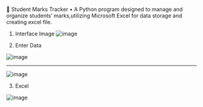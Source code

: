 📝 Student Marks Tracker
• A Python program designed to manage and organize students’ marks,utilizing Microsoft Excel for data storage and creating excel file.
1. Interface Image
![image](https://github.com/DataMiiner/student_mark_tracker/assets/149947298/36e30f48-6c7f-4ba4-9eb6-cecd6d74ff8a)

2. Enter Data

![image](https://github.com/DataMiiner/student_mark_tracker/assets/149947298/e25f7832-79c1-4db4-b468-0fda18543363)

----------------------------------------------------------------------------------------------------------------

![image](https://github.com/DataMiiner/student_mark_tracker/assets/149947298/36934687-1ea0-4c55-a3ec-70971652d177)

3. Excel

![image](https://github.com/DataMiiner/student_mark_tracker/assets/149947298/f3d06bf8-4d37-4db6-9683-c9c3c88c0133)


